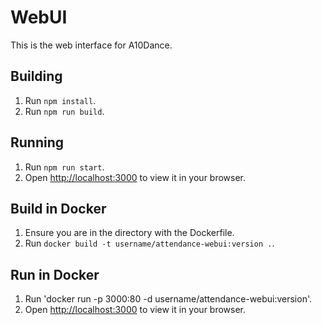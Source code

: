 # WebUI
This is the web interface for A10Dance.

## Building
1. Run `npm install`.
2. Run `npm run build`.

## Running
1. Run `npm run start`.
2. Open [http://localhost:3000](http://localhost:3000) to view it in your browser.

## Build in Docker
1. Ensure you are in the directory with the Dockerfile.
2. Run `docker build -t username/attendance-webui:version .`.

## Run in Docker
1. Run 'docker run -p 3000:80 -d username/attendance-webui:version'.
2. Open [http://localhost:3000](http://localhost:3000) to view it in your browser.